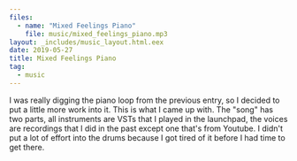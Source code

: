 ```yaml
---
files:
  - name: "Mixed Feelings Piano"
    file: music/mixed_feelings_piano.mp3
layout: _includes/music_layout.html.eex
date: 2019-05-27
title: Mixed Feelings Piano
tag:
  - music
---
```


I was really digging the piano loop from the previous entry, so I decided to
put a little more work into it. This is what I came up with. The "song" has two
parts, all instruments are VSTs that I played in the launchpad, the voices are
recordings that I did in the past except one that's from Youtube. I didn't put
a lot of effort into the drums because I got tired of it before I had time to
get there.
